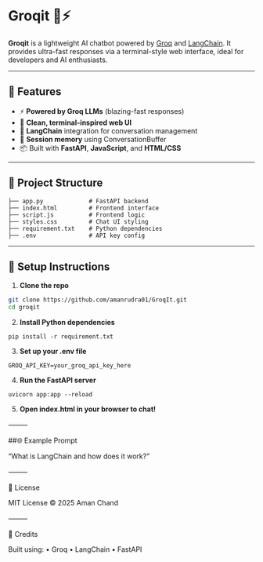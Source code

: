 # Groqit 🧠⚡

**Groqit** is a lightweight AI chatbot powered by [Groq](https://groq.com/) and [LangChain](https://www.langchain.com/). It provides ultra-fast responses via a terminal-style web interface, ideal for developers and AI enthusiasts.

---

## 🚀 Features

- ⚡ **Powered by Groq LLMs** (blazing-fast responses)
- 🎨 **Clean, terminal-inspired web UI**
- 🔗 **LangChain** integration for conversation management
- 🧠 **Session memory** using ConversationBuffer
- 📦 Built with **FastAPI**, **JavaScript**, and **HTML/CSS**

---

## 📁 Project Structure
```
├── app.py             # FastAPI backend
├── index.html         # Frontend interface
├── script.js          # Frontend logic
├── styles.css         # Chat UI styling
├── requirement.txt    # Python dependencies
├── .env               # API key config
```

---

## 🔧 Setup Instructions

1. **Clone the repo**

```bash
git clone https://github.com/amanrudra01/GroqIt.git
cd groqit
```
2.	**Install Python dependencies**
```
pip install -r requirement.txt
```

3.	**Set up your .env file**
```
GROQ_API_KEY=your_groq_api_key_here
```
4.	**Run the FastAPI server**
```
uvicorn app:app --reload
```
5.	**Open index.html in your browser to chat!**

⸻

##🌐 Example Prompt

“What is LangChain and how does it work?”

⸻

📄 License

MIT License © 2025 Aman Chand

⸻

🙌 Credits

Built using:
	•	Groq
	•	LangChain
	•	FastAPI




